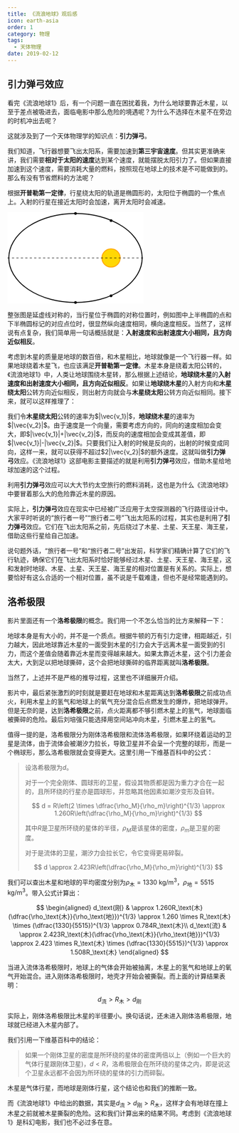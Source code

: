 ```yaml
---
title: 《流浪地球》观后感
icon: earth-asia
order: 1
category: 物理
tags:
  - 天体物理
date: 2019-02-12
---
```


## 引力弹弓效应

看完《流浪地球1》后，有一个问题一直在困扰着我，为什么地球要靠近木星，以至于差点被吸进去，面临电影中那么危险的境遇呢？为什么不选择在木星不在旁边的时机冲出去呢？

<!-- more -->

这就涉及到了一个天体物理学的知识点：**引力弹弓**。

我们知道，飞行器想要飞出太阳系，需要加速到**第三宇宙速度**。但其实更准确来讲，我们需要**相对于太阳的速度**达到某个速度，就能摆脱太阳引力了。但如果直接加速到这个速度，需要消耗大量的燃料，按照现在地球上的技术是不可能做到的。那么有没有节省燃料的方法呢？

根据**开普勒第一定律**，行星绕太阳的轨道是椭圆形的，太阳位于椭圆的一个焦点上。入射的行星在接近太阳时会加速，离开太阳时会减速。

<svg width="306" height="206" viewBox="0 0 306 206" xmlns="http://www.w3.org/2000/svg">
  <rect width="100%" height="100%" fill="#fff"/>
  <ellipse cx="153" cy="103" rx="150" ry="100" 
           stroke="black" stroke-width="2" fill="none"/>
  <circle cx="233" cy="19" r="3" fill="black"/>
  <circle cx="233" cy="188" r="3" fill="black"/>
  <circle cx="153" cy="3" r="3" fill="black"/>
  <circle cx="153" cy="203" r="3" fill="black"/>
  <circle cx="233" cy="103" r="20" fill="gold" stroke="orange" stroke-width="2">
    <animate attributeName="r" values="20;25;20" dur="3s" repeatCount="indefinite"/>
    <animate attributeName="opacity" values="1;0.8;1" dur="3s" repeatCount="indefinite"/>
  </circle>
  <line x1="0" y1="103" x2="306" y2="103" stroke="black" stroke-width="1" stroke-dasharray="5,5"/>
</svg>

整张图是延虚线对称的，当行星位于椭圆的对称位置时，例如图中上半椭圆的点和下半椭圆标记的对应点位时，很显然纵向速度相同，横向速度相反。当然了，这样说有点复杂，我们简单用一句话概括就是：**入射速度和出射速度大小相同，且方向近似相反**。

考虑到木星的质量是地球的数百倍，和木星相比，地球就像是一个飞行器一样。如果地球绕着木星飞，也应该满足**开普勒第一定律**。木星本身是绕着太阳公转的，《流浪地球1》中，人类让地球围绕木星转，那么根据上述结论，**地球绕木星**的**入射速度和出射速度大小相同，且方向近似相反**。如果让**地球绕木星**的入射方向和**木星绕太阳**公转方向近似相反，则出射方向就会与**木星绕太阳**公转方向近似相同。接下来，就可以这样推理了：

我们令**木星绕太阳**公转的速率为$|\vec{v_1}|$，**地球绕木星**的速率为$|\vec{v_2}|$。由于速度是一个向量，需要考虑方向的，同向的速度相加会变大，即$|\vec{v_1}|+|\vec{v_2}|$，而反向的速度相加会变成其差值，即$|\vec{v_1}|-|\vec{v_2}|$。只要我们让入射的时候是反向的，出射的时候变成同向，这样一来，就可以获得不超过$2|\vec{v_2}|$的额外速度。这就叫做**引力弹弓**效应。《流浪地球1》这部电影主要描述的就是利用**引力弹弓**效应，借助木星给地球加速的这个过程。

利用**引力弹弓**效应可以大大节约太空旅行的燃料消耗，这也是为什么《流浪地球》中要冒着那么大的危险靠近木星的原因。

实际上，**引力弹弓**效应在现实中已经被广泛应用于太空探测器的飞行路径设计中。大家平时听说的“旅行者一号”“旅行者二号”飞出太阳系的过程，其实也是利用了**引力弹弓**效应。它们在飞出太阳系之前，先后绕过了木星、土星、天王星、海王星，借助这些行星给自己加速。

说句题外话，“旅行者一号”和“旅行者二号”出发前，科学家们精确计算了它们的飞行轨迹，确保它们在飞出太阳系时恰好能够经过木星、土星、天王星、海王星，这和发射时地球、木星、土星、天王星、海王星的相对位置是有关系的。实际上，想要恰好有这么合适的一个相对位置，虽不说是千载难逢，但也不是经常能遇到的。

## 洛希极限

影片里面还有一个**洛希极限**的概念。我们用一个不怎么恰当的比方来解释一下：

地球本身是有大小的，并不是一个质点。根据牛顿的万有引力定律，相距越近，引力越大，因此地球靠近木星的一面受到木星的引力会大于远离木星一面受到的引力，而这个差值会随着靠近木星而变得越来越大。如果太靠近木星，这个引力差会太大，大到足以把地球撕碎，这个会把地球撕碎的临界距离就叫**洛希极限**。

当然了，上述并不是严格的推导过程，这里也不详细展开介绍。

影片中，最后紧张激烈的时刻就是要赶在地球和木星距离达到**洛希极限**之前成功点火，利用木星上的氢气和地球上的氧气充分混合后点燃发生的爆炸，把地球弹开。但是无奈的是，达到**洛希极限**之前，点火距离都不够引燃木星上的氢气，地球面临被撕碎的危险。最后刘培强只能选择用空间站冲向木星，引燃木星上的氢气。

值得一提的是，洛希极限分为刚体洛希极限和流体洛希极限，如果环绕着运动的卫星是流体，由于流体会被潮汐力拉长，导致卫星并不会呈一个完整的球形，而是一个椭球形，那么洛希极限就会变得更大。这里引用一下维基百科中的公式：

> 设洛希极限为$d$。
> 
> 对于一个完全刚体、圆球形的卫星，假设其物质都是因为重力才合在一起的，且所环绕的行星亦是圆球形，并忽略其他因素如潮汐变形及自转。
> 
> $$
> d = R\left(2 \times \dfrac{\rho_M}{\rho_m}\right)^{1/3} \approx 1.260R\left(\dfrac{\rho_M}{\rho_m}\right)^{1/3}
> $$
> 
> 其中$R$是卫星所环绕的星体的半径，$\rho_M$是该星体的密度，$\rho_m$是卫星的密度。
> 
> 对于是流体的卫星，潮汐力会拉长它，令它变得更易碎裂。
> 
> $$
> d \approx 2.423R\left(\dfrac{\rho_M}{\rho_m}\right)^{1/3}
> $$

我们可以查出木星和地球的平均密度分别为$\rho_\text{木}=1330\text{ kg/m}^3$，$\rho_\text{地}=5515\text{ kg/m}^3$。带入公式计算出：

$$
\begin{aligned}
d_\text{刚} & \approx 1.260R_\text{木}(\dfrac{\rho_\text{木}}{\rho_\text{地}})^{1/3} \approx 1.260 \times R_\text{木} \times (\dfrac{1330}{5515})^{1/3} \approx 0.784R_\text{木}\\
d_\text{流} & \approx 2.423R_\text{木}(\dfrac{\rho_\text{木}}{\rho_\text{地}})^{1/3} \approx 2.423 \times R_\text{木} \times (\dfrac{1330}{5515})^{1/3} \approx 1.508R_\text{木}
\end{aligned}
$$

当进入流体洛希极限时，地球上的气体会开始被抽离，木星上的氢气和地球上的氧气开始混合。进入刚体洛希极限时，地壳才开始会被撕裂。而上面的计算结果表明：

$$
d_\text{流} > R_\text{木} > d_\text{刚}
$$

实际上，刚体洛希极限比木星的半径要小。换句话说，还未进入刚体洛希极限，地球就已经进入木星内部了。

我们引用一下维基百科中的结论：

> 如果一个刚体卫星的密度是所环绕的星体的密度两倍以上（例如一个巨大的气体行星跟刚体卫星)，$d<R$，洛希极限会在所环绕的星体之内，即是说这个卫星永远都不会因为所环绕的星体的引力而碎裂。

木星是气体行星，而地球是刚体行星，这个结论也和我们的推断一致。

而《流浪地球1》中给出的数据，其实是$d_\text{流} > d_\text{刚} > R_\text{木}$，这样才会有地球在撞上木星之前就被木星撕裂的危险。这和我们计算出来的结果不同。考虑到《流浪地球1》是科幻电影，我们也不必过多在意。
